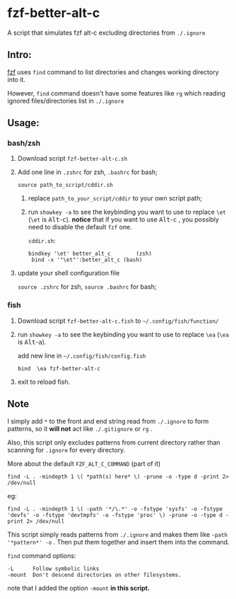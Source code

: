 # fzf-better-alt-c
A script that simulates fzf alt-c excluding directories from `./.ignore`


## Intro:

[fzf](https://github.com/junegunn/fzf) uses `find` command to list directories and changes working directory into it.

However, `find` command doesn't have some features like `rg` which reading  ignored files/directories list in `./.ignore`

## Usage:

### bash/zsh

1. Download script `fzf-better-alt-c.sh`

2. Add one line in  `.zshrc` for zsh, `.bashrc` for bash;

   ```shell
   source path_to_script/cddir.sh
   ```

   1. replace `path_to_your_script/cddir` to your own script path;

   2. run `showkey -a` to see the keybinding you want to use to replace `\et`   (`\et`  is <kbd>Alt</kbd>-<kbd>c</kbd>). **notice** that if you want to use <kbd>Alt</kbd>-<kbd>c</kbd> , you possibly need to disable the default `fzf` one.

      `cddir.sh`:

      ```shell
      bindkey '\et' better_alt_c		(zsh)
       bind -x '"\et"':better_alt_c	(bash)
      ```

3. update your shell configuration file

   `source .zshrc` for zsh, `source .bashrc` for bash;



### fish

1. Download script `fzf-better-alt-c.fish` to `~/.config/fish/function/`

2. run `showkey -a` to see the keybinding you want to use to replace `\ea`   (`\ea`  is <kbd>Alt</kbd>-<kbd>a</kbd>).

   add new line in `~/.config/fish/config.fish`

   ```shell
   bind  \ea fzf-better-alt-c
   ```

3. exit to reload fish.

   

## Note

I simply add `*` to the front and end string read from `./.ignore` to form patterns, so it **will not** act like `./.gitignore` or `rg` .

Also, this script only excludes patterns from current directory rather than scanning for `.ignore` for every directory.

More about the default `FZF_ALT_C_COMMAND`  (part of it)

```shell
find -L . -mindepth 1 \( *path(s) here* \) -prune -o -type d -print 2> /dev/null
```

eg:

```shell
find -L . -mindepth 1 \( -path '*/\.*' -o -fstype 'sysfs' -o -fstype 'devfs' -o -fstype 'devtmpfs' -o -fstype 'proc' \) -prune -o -type d -print 2> /dev/null 
```

This script simply reads patterns from `./.ignore` and makes them like `-path '*pattern*' -o` . Then put them together and insert them into the command.

`find` command options:

```
-L		Follow symbolic links
-mount 	Don't descend directories on other filesystems.
```

note that I added the option `-mount`  **in this script.**

